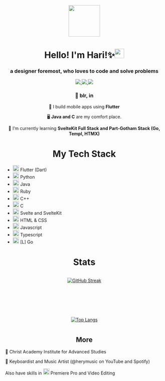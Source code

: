 <div id="header" align="center">
  <img src="https://media.giphy.com/media/v1.Y2lkPTc5MGI3NjExbzJnYXY3ajNwMzBpenZmbWtteWJ3N2tuMzE3Y2phNWJ1YXdiNDlrMCZlcD12MV9pbnRlcm5hbF9naWZfYnlfaWQmY3Q9Zw/bGgsc5mWoryfgKBx1u/giphy.gif" width="100"></div></img>
</div>
<h1 align="center">Hello! I'm Hari!✨<img src="https://media.giphy.com/media/hvRJCLFzcasrR4ia7z/giphy.gif" width="30px"/>
<h3 align="center">a designer foremost, who loves to code and solve problems</h3>

<div align="center">
  <a href="https://linktr.ee/itwritshery">
    <img src="https://img.shields.io/badge/Linktree-green?logo=linktree&logoColor=white&style=for-the-badge">
  </a>
  <a href="https://www.linkedin.com/in/hari-prasad-43285a24a/">
    <img src="https://img.shields.io/badge/Linkedin-blue?logo=linkedin&logoColor=white&style=for-the-badge">
  </a>
  <a href="mailto:haririo321@gmail.com">
    <img src="https://img.shields.io/badge/mail-red?logo=gmail&logoColor=white&style=for-the-badge">
  </a>
</div>
<h3 align="center">📍 blr, in</h3>
<div align="center">
    <p>📱 I build mobile apps using <b>Flutter</b></p>
    <p>🖥️ <b>Java and C</b> are my comfort place.</p>
    <p>🌱 I’m currently learning <b>SvelteKit Full Stack and Part-Gotham Stack (Go, Templ, HTMX)</b></p>
  </div>
<h1 align="center">My Tech Stack</h1>

- <img src="https://cdn.jsdelivr.net/gh/devicons/devicon/icons/flutter/flutter-original.svg" width="20px"/> Flutter (Dart)
- <img src="https://cdn.jsdelivr.net/gh/devicons/devicon/icons/python/python-original.svg" width="20px"/> Python
- <img src="https://cdn.jsdelivr.net/gh/devicons/devicon/icons/java/java-original.svg" width="20px"/> Java
- <img src="https://cdn.jsdelivr.net/gh/devicons/devicon/icons/ruby/ruby-original.svg" width="20px"/> Ruby
- <img src="https://cdn.jsdelivr.net/gh/devicons/devicon/icons/cplusplus/cplusplus-original.svg" width="20px"/> C++
- <img src="https://cdn.jsdelivr.net/gh/devicons/devicon/icons/c/c-original.svg" width="20px"/> C
- <img src="https://cdn.jsdelivr.net/gh/devicons/devicon/icons/svelte/svelte-original.svg" width="20px"/> Svelte and SvelteKit
- <img src="https://cdn.jsdelivr.net/gh/devicons/devicon/icons/html5/html5-original.svg" width="20px"/> HTML & CSS
- <img src="https://cdn.jsdelivr.net/gh/devicons/devicon/icons/javascript/javascript-original.svg" width="20px"/> Javascript
- <img src="https://cdn.jsdelivr.net/gh/devicons/devicon/icons/typescript/typescript-original.svg" width="20px"/> Typescript
- <img src="https://cdn.jsdelivr.net/gh/devicons/devicon/icons/go/go-original-wordmark.svg" width="20px"/> [L] Go

<h1 align="center">Stats</h2>

<div style="display:flex; flex-direction:column; align-items:center; align-content:center; justify-content:center; justify-items:center; gap:40px;" align="center">
  
[![GitHub Streak](http://github-readme-streak-stats.herokuapp.com?user=itcodehery&theme=onedark&background=000000)](https://git.io/streak-stats)

<div style="width=20px; height=20px;"></div>

[![Top Langs](https://github-readme-stats.vercel.app/api/top-langs/?username=itcodehery&layout=donut&theme=onedark&background=000000&hide=python,shaderlab,cmake,cython,C++)](https://github.com/anuraghazra/github-readme-stats)

</div>

<h2 align="center">More</h2>
<p>📖 Christ Academy Institute for Advanced Studies</p>
<p>🎹 Keyboardist and Music Artist (@herymusic on YouTube and Spotify)</p>
<p>Also have skills in <img src="https://cdn.jsdelivr.net/gh/devicons/devicon/icons/premierepro/premierepro-original.svg" width="20px" /> Premiere Pro and Video Editing</p>
